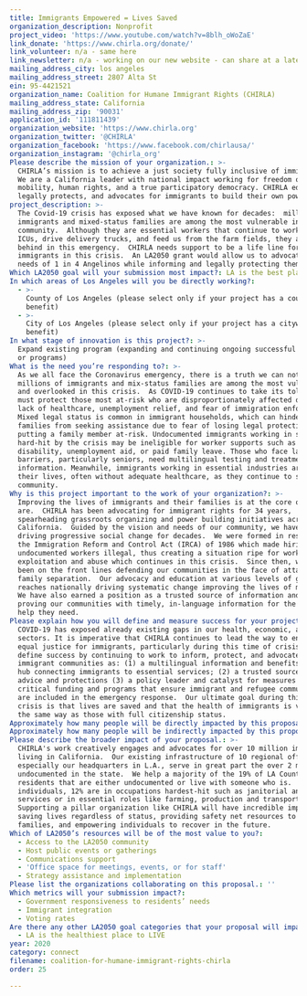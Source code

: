 ```yaml
---
title: Immigrants Empowered = Lives Saved
organization_description: Nonprofit
project_video: 'https://www.youtube.com/watch?v=8blh_oWoZaE'
link_donate: 'https://www.chirla.org/donate/'
link_volunteer: n/a - same here
link_newsletter: n/a - working on our new website - can share at a later time
mailing_address_city: los angeles
mailing_address_street: 2807 Alta St
ein: 95-4421521
organization_name: Coalition for Humane Immigrant Rights (CHIRLA)
mailing_address_state: California
mailing_address_zip: '90031'
application_id: '111811439'
organization_website: 'https://www.chirla.org'
organization_twitter: '@CHIRLA'
organization_facebook: 'https://www.facebook.com/chirlausa/'
organization_instagram: '@chirla_org'
Please describe the mission of your organization.: >-
  CHIRLA’s mission is to achieve a just society fully inclusive of immigrants.
  We are a California leader with national impact working for freedom of
  mobility, human rights, and a true participatory democracy. CHIRLA educates,
  legally protects, and advocates for immigrants to build their own power.
project_description: >-
  The Covid-19 crisis has exposed what we have known for decades:  millions of
  immigrants and mixed-status families are among the most vulnerable in our
  community.  Although they are essential workers that continue to work in our
  ICUs, drive delivery trucks, and feed us from the farm fields, they are left
  behind in this emergency.  CHIRLA needs support to be a life line for
  immigrants in this crisis.  An LA2050 grant would allow us to advocate for the
  needs of 1 in 4 Angelinos while informing and legally protecting them.
Which LA2050 goal will your submission most impact?: LA is the best place to CONNECT
In which areas of Los Angeles will you be directly working?:
  - >-
    County of Los Angeles (please select only if your project has a countywide
    benefit)
  - >-
    City of Los Angeles (please select only if your project has a citywide
    benefit)
In what stage of innovation is this project?: >-
  Expand existing program (expanding and continuing ongoing successful projects
  or programs)
What is the need you’re responding to?: >-
  As we all face the Coronavirus emergency, there is a truth we can not deny: 
  millions of immigrants and mix-status families are among the most vulnerable
  and overlooked in this crisis.  As COVID-19 continues to take its toll, we
  must protect those most at-risk who are disproportionately affected due to
  lack of healthcare, unemployment relief, and fear of immigration enforcement. 
  Mixed legal status is common in immigrant households, which can hinder
  families from seeking assistance due to fear of losing legal protections or
  putting a family member at-risk. Undocumented immigrants working in sectors
  hard-hit by the crisis may be ineligible for worker supports such as
  disability, unemployment aid, or paid family leave. Those who face language
  barriers, particularly seniors, need multilingual testing and treatment
  information. Meanwhile, immigrants working in essential industries are risking
  their lives, often without adequate healthcare, as they continue to serve the
  community.
Why is this project important to the work of your organization?: >-
  Improving the lives of immigrants and their families is at the core of who we
  are.  CHIRLA has been advocating for immigrant rights for 34 years,
  spearheading grassroots organizing and power building initiatives across
  California.  Guided by the vision and needs of our community, we have been
  driving progressive social change for decades.  We were formed in response to
  the Immigration Reform and Control Act (IRCA) of 1986 which made hiring
  undocumented workers illegal, thus creating a situation ripe for worker
  exploitation and abuse which continues in this crisis.  Since then, we have
  been on the front lines defending our communities in the face of attacks and
  family separation.  Our advocacy and education at various levels of government
  reaches nationally driving systematic change improving the lives of millions. 
  We have also earned a position as a trusted source of information and support
  proving our communities with timely, in-language information for the critical
  help they need.
Please explain how you will define and measure success for your project.: >-
  COVID-19 has exposed already existing gaps in our health, economic, and labor
  sectors. It is imperative that CHIRLA continues to lead the way to ensure
  equal justice for immigrants, particularly during this time of crisis. We
  define success by continuing to work to inform, protect, and advocate for
  immigrant communities as: (1) a multilingual information and benefits referral
  hub connecting immigrants to essential services; (2) a trusted source of legal
  advice and protections (3) a policy leader and catalyst for measures and
  critical funding and programs that ensure immigrant and refugee communities
  are included in the emergency response.  Our ultimate goal during this health
  crisis is that lives are saved and that the health of immigrants is valued in
  the same way as those with full citizenship status. 
Approximately how many people will be directly impacted by this proposal?: '450000'
Approximately how many people will be indirectly impacted by this proposal?: '10000000'
Please describe the broader impact of your proposal.: >-
  CHIRLA's work creatively engages and advocates for over 10 million immigrants
  living in California.  Our existing infrastructure of 10 regional offices,
  especially our headquarters in L.A., serve in great part the over 2 million
  undocumented in the state.  We help a majority of the 19% of LA County
  residents that are either undocumented or live with someone who is.  Of those
  individuals, 12% are in occupations hardest-hit such as janitorial and food
  services or in essential roles like farming, production and transportation. 
  Supporting a pillar organization like CHIRLA will have incredible impact on
  saving lives regardless of status, providing safety net resources to sustain
  families, and empowering individuals to recover in the future. 
Which of LA2050’s resources will be of the most value to you?:
  - Access to the LA2050 community
  - Host public events or gatherings
  - Communications support
  - 'Office space for meetings, events, or for staff'
  - Strategy assistance and implementation
Please list the organizations collaborating on this proposal.: ''
Which metrics will your submission impact?:
  - Government responsiveness to residents’ needs
  - Immigrant integration
  - Voting rates
Are there any other LA2050 goal categories that your proposal will impact?:
  - LA is the healthiest place to LIVE
year: 2020
category: connect
filename: coalition-for-humane-immigrant-rights-chirla
order: 25

---
```

